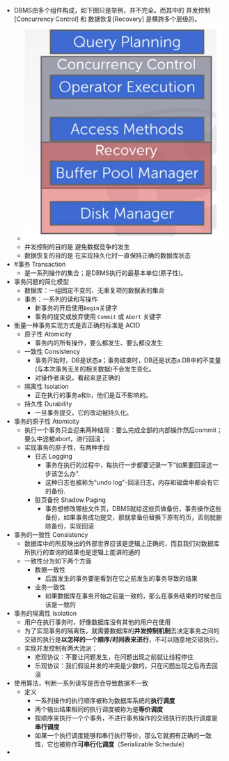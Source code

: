 - DBMS由多个组件构成，如下图只是举例，并不完全。而其中的 并发控制[Concurrency Control] 和 数据恢复[Recovery] 是横跨多个层级的。
	- ![image.png](../assets/image_1717987012659_0.png)
	- 并发控制的目的是 避免数据竞争的发生
	- 数据恢复的目的是 在实现持久化时一直保持正确的数据库状态
- #事务  Transaction
	- 是一系列操作的集合；是DBMS执行的最基本单位(原子性)。
- 事务问题的简化模型
	- 数据库：一组固定不变的、无重复项的数据表的集合
	- 事务：一系列的读和写操作
		- 新事务的开启使用`Begin`关键字
		- 事务的提交或放弃使用 `Commit` 或 `Abort` 关键字
- 衡量一种事务实现方式是否正确的标准是 ACID
	- 原子性 Atomicity
		- 事务内的所有操作，要么都发生、要么都没发生
	- 一致性 Consistency
		- 事务开始时，DB是状态a；事务结束时，DB还是状态a.DB中的不变量(与本次事务无关的相关数据)不会发生变化。
		- 对操作者来说，看起来是正确的
	- 隔离性 Isolation
		- 正在执行的事务a和b，他们是互不影响的。
	- 持久性 Durability
		- 一旦事务提交，它的改动被持久化。
- 事务的原子性 Atomicity
	- 执行一个事务只会迎来两种结局：要么完成全部的内部操作然后commit；要么中途被abort，进行回滚；
	- 实现事务的原子性，有两种手段
		- 日志 Logging
			- 事务在执行的过程中，每执行一步都要记录一下“如果要回滚这一步该怎么办”.
			- 这种日志也被称为"undo log"-回滚日志，内存和磁盘中都会有它的备份.
		- 脏页备份 Shadow Paging
			- 事务想修改哪些文件页，DBMS就给这些页做备份，事务操作这些备份，如果事务成功提交，那就拿备份替换下原有的页，否则就删除备份，实现回滚
- 事务的一致性 Consistency
	- 数据库中的所反映出的外部世界应该是逻辑上正确的，而且我们对数据库所执行的查询的结果也是逻辑上能讲的通的
	- 一致性分为如下两个方面
		- 数据一致性
			- 后面发生的事务要能看到在它之前发生的事务导致的结果
		- 业务一致性
			- 如果数据库在事务开始之前是一致的，那么在事务结束的时候也应该是一致的
- 事务的隔离性 Isolation
	- 用户在执行事务时，好像数据库没有其他的用户在使用
	- 为了实现事务的隔离性，就需要数据库的**并发控制机制**去决定事务之间的交错的执行是**以怎样的一个顺序/时间表来进行**，不可以随意地交错执行。
	- 实现并发控制有两大流派：
		- 悲观协议：不要让问题发生，在问题出现之前就让线程停住
		- 乐观协议：我们假设并发的冲突是少数的，只在问题出现之后再去回滚
- 使用算法，判断一系列读写是否会导致数据不一致
	- 定义
		- 一系列操作的执行顺序被称为数据库系统的**执行调度**
		- 两个输出结果相同的执行调度被称为是**等价调度**
		- 按顺序来执行一个个事务，不进行事务操作的交错执行的执行调度是**串行调度**
		- 如果一个执行调度能够和串行执行等价，那么它就拥有正确的一致性，它也被称作**可串行化调度**（Serializable Schedule）
-